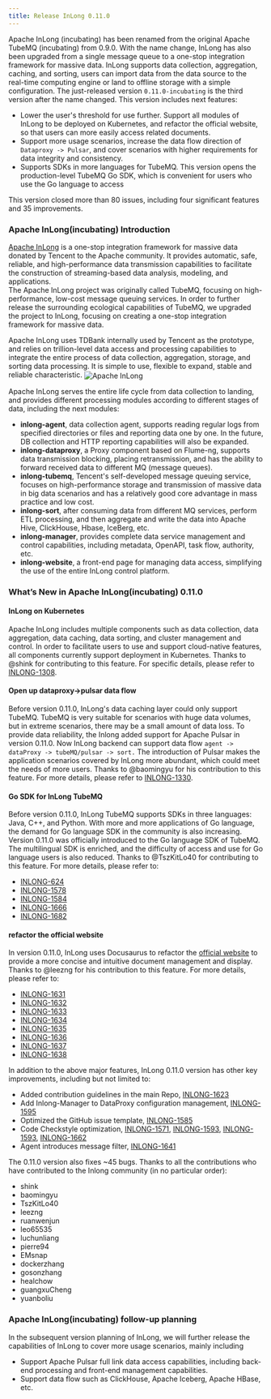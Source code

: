 ```yaml
---
title: Release InLong 0.11.0
---
```


Apache InLong (incubating)  has been renamed from the original Apache TubeMQ (incubating) from 0.9.0.  With the name change,  InLong has also been upgraded from a single message queue to a one-stop integration framework for massive data.  InLong supports data collection,  aggregation,  caching,  and sorting,  users can import data from the data source to the real-time computing engine or land to offline storage with a simple configuration.
The just-released version `0.11.0-incubating` is the third version after the name changed.  This version includes next features:
- Lower the user's threshold for use further.  Support all modules of InLong to be deployed on Kubernetes,  and refactor the official website,  so that users can more easily access related documents.
- Support more usage scenarios,  increase the data flow direction of `Dataproxy -> Pulsar`,  and cover scenarios with higher requirements for data integrity and consistency.
- Supports SDKs in more languages for TubeMQ.  This version opens the production-level TubeMQ Go SDK, which is convenient for users who use the Go language to access

This version closed more than 80 issues, including four significant features and 35 improvements.

### Apache InLong(incubating) Introduction
[Apache InLong](https://inlong.apache.org) is a one-stop integration framework for massive data donated by Tencent to the Apache community.  It provides automatic,  safe,  reliable,  and high-performance data transmission capabilities to facilitate the construction of streaming-based data analysis,  modeling,  and applications.  
The Apache InLong project was originally called TubeMQ,  focusing on high-performance,  low-cost message queuing services.  In order to further release the surrounding ecological capabilities of TubeMQ,  we upgraded the project to InLong,  focusing on creating a one-stop integration framework for massive data.

Apache InLong uses TDBank internally used by Tencent as the prototype,  and relies on trillion-level data access and processing capabilities to integrate the entire process of data collection,  aggregation,  storage,  and sorting data processing.  It is simple to use,  flexible to expand,  stable and reliable characteristic.
<img src="/img/inlong-structure-en.png" align="center" alt="Apache InLong"/>

Apache InLong serves the entire life cycle from data collection to landing,  and provides different processing modules according to different stages of data,  including the next modules:
- **inlong-agent**,  data collection agent, supports reading regular logs from specified directories or files and reporting data one by one.  In the future,  DB collection and HTTP reporting capabilities will also be expanded.
- **inlong-dataproxy**,  a Proxy component based on Flume-ng,  supports data transmission blocking,  placing retransmission, and has the ability to forward received data to different MQ (message queues).
- **inlong-tubemq**,  Tencent's self-developed message queuing service,  focuses on high-performance storage and transmission of massive data in big data scenarios and has a relatively good core advantage in mass practice and low cost.
- **inlong-sort**,  after consuming data from different MQ services,  perform ETL processing,  and then aggregate and write the data into Apache Hive, ClickHouse,  Hbase,  IceBerg,  etc.
- **inlong-manager**, provides complete data service management and control capabilities,  including metadata,  OpenAPI,  task flow,  authority,  etc.
- **inlong-website**, a front-end page for managing data access,  simplifying the use of the entire InLong control platform.

### What’s New in Apache InLong(incubating) 0.11.0
#### InLong on Kubernetes 
Apache InLong includes multiple components such as data collection,  data aggregation,  data caching,  data sorting,  and cluster management and control.  In order to facilitate users to use and support cloud-native features,  all components currently support deployment in Kubernetes.
Thanks to @shink for contributing to this feature.  For specific details,  please refer to [INLONG-1308](https://github.com/apache/incubator-inlong/issues/1308).

#### Open up dataproxy->pulsar data flow
Before version 0.11.0,  InLong's data caching layer could only support TubeMQ.  TubeMQ is very suitable for scenarios with huge data volumes,  but in extreme scenarios,  there may be a small amount of data loss. To provide data reliability, the Inlong added support for Apache Pulsar in version 0.11.0.  Now InLong backend can support data flow `agent -> dataProxy -> tubeMQ/pulsar -> sort.` The introduction of Pulsar makes the application scenarios covered by InLong more abundant,  which could meet the needs of more users.
Thanks to @baomingyu for his contribution to this feature.  For more details,  please refer to [INLONG-1330](https://github.com/apache/incubator-inlong/issues/1330).

#### Go SDK for InLong TubeMQ
Before version 0.11.0,  InLong TubeMQ supports SDKs in three languages:  Java,  C++,  and Python.  With more and more applications of Go language,  the demand for Go language SDK in the community is also increasing. Version 0.11.0 was officially introduced to the Go language SDK of TubeMQ.  The multilingual SDK is enriched,  and the difficulty of access and use for Go language users is also reduced.
Thanks to @TszKitLo40 for contributing to this feature. For more details, please refer to:
- [INLONG-624](https://github.com/apache/incubator-inlong/issues/624)
- [INLONG-1578](https://github.com/apache/incubator-inlong/issues/1570)
- [INLONG-1584](https://github.com/apache/incubator-inlong/issues/1584)
- [INLONG-1666](https://github.com/apache/incubator-inlong/issues/1666)
- [INLONG-1682](https://github.com/apache/incubator-inlong/issues/1682)

#### refactor the official website
In version 0.11.0,  InLong uses Docusaurus to refactor the [official website](https://inlong.apache.org/) to provide a more concise and intuitive document management and display.
Thanks to @leezng for his contribution to this feature. For more details,  please refer to:
- [INLONG-1631](https://github.com/apache/incubator-inlong/issues/1631)
- [INLONG-1632](https://github.com/apache/incubator-inlong/issues/1632)
- [INLONG-1633](https://github.com/apache/incubator-inlong/issues/1633)
- [INLONG-1634](https://github.com/apache/incubator-inlong/issues/1634)
- [INLONG-1635](https://github.com/apache/incubator-inlong/issues/1635)
- [INLONG-1636](https://github.com/apache/incubator-inlong/issues/1636)
- [INLONG-1637](https://github.com/apache/incubator-inlong/issues/1637)
- [INLONG-1638](https://github.com/apache/incubator-inlong/issues/1638)

In addition to the above major features,  InLong 0.11.0 version has other key improvements,  including but not limited to:
- Added contribution guidelines in the main Repo,  [INLONG-1623](https://github.com/apache/incubator-inlong/issues/1623)
- Add Inlong-Manager to DataProxy configuration management, [INLONG-1595](https://github.com/apache/incubator-inlong/issues/1595)
- Optimized the GitHub issue template, [INLONG-1585](https://github.com/apache/incubator-inlong/issues/1585)
- Code Checkstyle optimization, [INLONG-1571](https://github.com/apache/incubator-inlong/issues/1571), [INLONG-1593](https://github.com/apache/incubator-inlong/issues/1593), [INLONG-1593](https://github.com/apache/incubator-inlong/issues/1593), [INLONG-1662](https://github.com/apache/incubator-inlong/issues/1662)
- Agent introduces message filter, [INLONG-1641](https://github.com/apache/incubator-inlong/issues/1641)

The 0.11.0 version also fixes ~45 bugs. Thanks to all the contributions who have contributed to the Inlong community (in no particular order):
- shink
- baomingyu
- TszKitLo40
- leezng
- ruanwenjun
- leo65535
- luchunliang
- pierre94
- EMsnap
- dockerzhang
- gosonzhang
- healchow
- guangxuCheng
- yuanboliu

### Apache InLong(incubating) follow-up planning
In the subsequent version planning of InLong, we will further release the capabilities of InLong to cover more usage scenarios, mainly including
- Support Apache Pulsar full link data access capabilities, including back-end processing and front-end management capabilities.
- Support data flow such as ClickHouse,  Apache Iceberg,  Apache HBase, etc.



